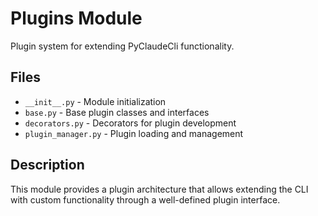 # Plugins Module

Plugin system for extending PyClaudeCli functionality.

## Files

- `__init__.py` - Module initialization
- `base.py` - Base plugin classes and interfaces
- `decorators.py` - Decorators for plugin development
- `plugin_manager.py` - Plugin loading and management

## Description

This module provides a plugin architecture that allows extending the CLI with custom functionality through a well-defined plugin interface.